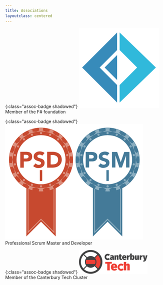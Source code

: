 ```yaml
---
title: Associations
layoutclass: centered
---
```


{:class="assoc-badge shadowed"}
![FSharp Foundation](/assets/images/fsharp256.png)<br/>
Member of the F# foundation

{:class="assoc-badge shadowed"}
![Professional Scrum Master & Developer](/assets/images/psd_psm.png)<br/>
Professional Scrum Master and Developer

{:class="assoc-badge shadowed"}
![Canterbury Tech Cluster](/assets/images/canterbury.png)<br/>
Member of the Canterbury Tech Cluster
